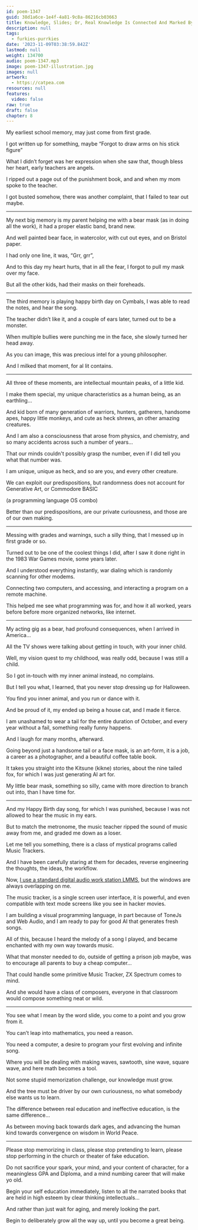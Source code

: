 ```yaml
---
id: poem-1347
guid: 38d1a6ce-1e4f-4a81-9c8a-86216cb03663
title: Knowledge, Slides; Or, Real Knowledge Is Connected And Marked By Personal Curiosity
description: null
tags:
  - furkies-purrkies
date: '2023-11-09T03:38:59.842Z'
lastmod: null
weight: 134700
audio: poem-1347.mp3
image: poem-1347-illustration.jpg
images: null
artwork:
  - https://catpea.com
resources: null
features:
  video: false
raw: true
draft: false
chapter: 8
---
```


My earliest school memory,
may just come from first grade.

I got written up for something,
maybe “Forgot to draw arms on his stick figure”

What I didn’t forget was her expression when she saw that,
though bless her heart, early teachers are angels.

I ripped out a page out of the punishment book,
and and when my mom spoke to the teacher.

I got busted somehow, there was another complaint,
that I failed to tear out maybe.

---

My next big memory is my parent helping me with a bear mask (as in doing all the work),
it had a proper elastic band, brand new.

And well painted bear face, in watercolor,
with cut out eyes, and on Bristol paper.

I had only one line, it was,
“Grr, grr”,

And to this day my heart hurts,
that in all the fear, I forgot to pull my mask over my face.

But all the other kids,
had their masks on their foreheads.

---

The third memory is playing happy birth day on Cymbals,
I was able to read the notes, and hear the song.

The teacher didn’t like it,
and a couple of ears later, turned out to be a monster.

When multiple bullies were punching me in the face,
she slowly turned her head away.

As you can image,
this was precious intel for a young philosopher.

And I milked that moment,
for al lit contains.

---

All three of these moments, are intellectual mountain peaks,
of a little kid.

I make them special, my unique characteristics as a human being,
as an earthling…

And kid born of many generation of warriors, hunters, gatherers,
handsome apes, happy little monkeys, and cute as heck shrews, an other amazing creatures.

And I am also a consciousness that arose from physics, and chemistry,
and so many accidents across such a number of years…

That our minds couldn't possibly grasp the number,
even if I did tell you what that number was.

I am unique, unique as heck,
and so are you, and every other creature.

We can exploit our predispositions,
but randomness does not account for Generative Art, or Commodore BASIC

(a programming language OS combo)

Better than our predispositions,
are our private curiousness, and those are of our own making.

---

Messing with grades and warnings, such a silly thing,
that I messed up in first grade or so.

Turned out to be one of the coolest things I did,
after I saw it done right in the 1983 War Games movie, some years later.

And I understood everything instantly,
war dialing which is randomly scanning for other modems.

Connecting two computers,
and accessing, and interacting a program on a remote machine.

This helped me see what programming was for,
and how it all worked, years before before more organized networks, like internet.

---

My acting gig as a bear, had profound consequences,
when I arrived in America…

All the TV shows were talking about getting in touch,
with your inner child.

Well, my vision quest to my childhood,
was really odd, because I was still a child.

So I got in-touch with my inner animal instead,
no complains.

But I tell you what, I learned,
that you never stop dressing up for Halloween.

You find you inner animal,
and you run or dance with it.

And be proud of it,
my ended up being a house cat, and I made it fierce.

I am unashamed to wear a tail for the entire duration of October,
and every year without a fail, something really funny happens.

And I laugh for many months,
afterward.

Going beyond just a handsome tail or a face mask,
is an art-form, it is a job, a career as a photographer, and a beautiful coffee table book.

It takes you straight into the Kitsune (kikne) stories,
about the nine tailed fox, for which I was just generating AI art for.

My little bear mask, something so silly,
came with more direction to branch out into, than I have time for.

---

And my Happy Birth day song, for which I was punished,
because I was not allowed to hear the music in my ears.

But to match the metronome,
the music teacher ripped the sound of music away from me, and graded me down as a loser.

Let me tell you something,
there is a class of mystical programs called Music Trackers.

And I have been carefully staring at them for decades,
reverse engineering the thoughts, the ideas, the workflow.

Now, [I use a standard digital audio work station LMMS][0],
but the windows are always overlapping on me.

The music tracker, is a single screen user interface,
it is powerful, and even compatible with text mode screens like you see in hacker movies.

I am building a visual programming language,
in part because of ToneJs and Web Audio, and I am ready to pay for good AI that generates fresh songs.

All of this, because I heard the melody of a song I played,
and became enchanted with my own way towards music.

What that monster needed to do, outside of getting a prison job maybe,
was to encourage all parents to buy a cheap computer…

That could handle some primitive Music Tracker,
ZX Spectrum comes to mind.

And she would have a class of composers,
everyone in that classroom would compose something neat or wild.

---

You see what I mean by the word slide,
you come to a point and you grow from it.

You can’t leap into mathematics,
you need a reason.

You need a computer,
a desire to program your first evolving and infinite song.

Where you will be dealing with making waves,
sawtooth, sine wave, square wave, and here math becomes a tool.

Not some stupid memorization challenge,
our knowledge must grow.

And the tree must be driver by our own curiousness,
no what somebody else wants us to learn.

The difference between real education and ineffective education,
is the same difference…

As between moving back towards dark ages,
and advancing the human kind towards convergence on wisdom in World Peace.

---

Please stop memorizing in class, please stop pretending to learn,
please stop performing in the church or theater of fake education.

Do not sacrifice your spark, your mind, and your content of character,
for a meaningless GPA and Diploma, and a mind numbing career that will make yo old.

Begin your self education immediately,
listen to all the narrated books that are held in high esteem by clear thinking intellectuals…

And rather than just wait for aging,
and merely looking the part.

Begin to deliberately grow all the way up,
until you become a great being.

[0]: https://www.youtube.com/watch?v=0sRvkaxh8EU
